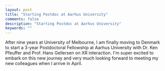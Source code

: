 ```yaml
---
layout: post
title: "Starting Postdoc at Aarhus University"
comments: false
description: "Starting Postdoc at Aarhus University"
keywords: ""
---
```


After nine years at University of Melbourne, I am finally moving to Denmark to start a 3-year Postdoctoral Fellowship at Aarhus University with Dr. Ken Pfeuffer and Prof. Hans Gellersen on XR interaction. I'm super excited to embark on this new journey and very much looking forward to meeting my new colleagues when I arrive in April.

